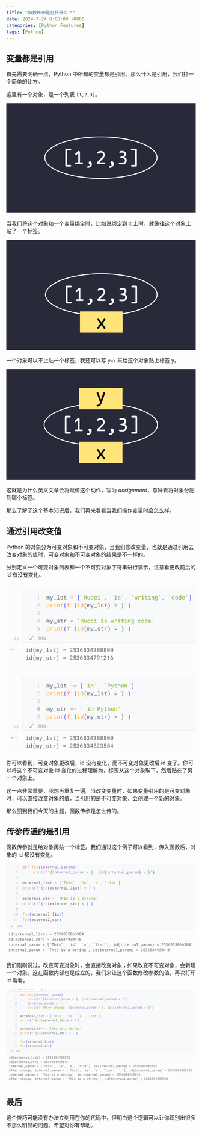 ```yaml
---
title: "函数传参是在传什么？"
date: 2024-7-24 8:00:00 +0800
categories: [Python Features]
tags: [Python]
---
```


## 变量都是引用

首先需要明确一点，Python 中所有的变量都是引用。那么什么是引用，我们打一个简单的比方。

这里有一个对象，是一个列表 `[1,2,3]`。

![](/assets/img/assignment1.png)

当我们将这个对象和一个变量绑定时，比如说绑定到 x 上时，就像往这个对象上贴了一个标签。

![](/assets/img/assignment2.png)

一个对象可以不止贴一个标签，我还可以写 `y=x` 来给这个对象贴上标签 y。

![](/assets/img/assignment3.png)

这就是为什么英文文章会将赋值这个动作，写为 *assignment*，意味着将对象分配到哪个标签。

那么了解了这个基本知识后，我们再来看看当我们操作变量时会怎么样。

## 通过引用改变值

Python 的对象分为可变对象和不可变对象，当我们修改变量，也就是通过引用去改变对象的值时，可变对象和不可变对象的结果是不一样的。

分别定义一个可变对象列表和一个不可变对象字符串进行演示，注意看更改前后的 id 有没有变化。

![](/assets/img/change_param.png)

你可以看到，可变对象更改后，id 没有变化，而不可变对象更改后 id 变了。你可以将这个不可变对象 id 变化的过程理解为，标签从这个对象取下，然后贴在了另一个对象上。

这一点非常重要，我想再重复一遍。当改变变量时，如果变量引用的是可变对象时，可以直接改变对象的值，当引用的是不可变对象，会创建一个新的对象。

那么回到我们今天的主题，函数传参是怎么传的。

## 传参传递的是引用

函数传参就是给对象再贴一个标签。我们通过这个例子可以看到，传入函数后，对象的 id 都没有变化。

![](/assets/img/passin_func_param.png)

我们刚刚说过，改变可变对象时，会直接改变对象；如果改变不可变对象，会新建一个对象。这在函数内部也是成立的，我们来让这个函数修改参数的值，再次打印 id 看看。

![](/assets/img/change_in_func_param.png)

## 最后

这个技巧可能没有办法立刻用在你的代码中，但明白这个逻辑可以让你识别出很多不那么明显的问题。希望对你有帮助。
